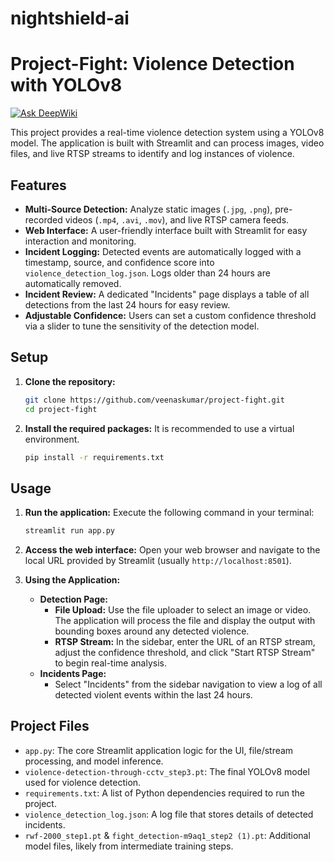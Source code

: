 # nightshield-ai
# Project-Fight: Violence Detection with YOLOv8
[![Ask DeepWiki](https://devin.ai/assets/askdeepwiki.png)](https://deepwiki.com/veenaskumar/project-fight)

This project provides a real-time violence detection system using a YOLOv8 model. The application is built with Streamlit and can process images, video files, and live RTSP streams to identify and log instances of violence.

## Features
*   **Multi-Source Detection:** Analyze static images (`.jpg`, `.png`), pre-recorded videos (`.mp4`, `.avi`, `.mov`), and live RTSP camera feeds.
*   **Web Interface:** A user-friendly interface built with Streamlit for easy interaction and monitoring.
*   **Incident Logging:** Detected events are automatically logged with a timestamp, source, and confidence score into `violence_detection_log.json`. Logs older than 24 hours are automatically removed.
*   **Incident Review:** A dedicated "Incidents" page displays a table of all detections from the last 24 hours for easy review.
*   **Adjustable Confidence:** Users can set a custom confidence threshold via a slider to tune the sensitivity of the detection model.

## Setup

1.  **Clone the repository:**
    ```bash
    git clone https://github.com/veenaskumar/project-fight.git
    cd project-fight
    ```

2.  **Install the required packages:**
    It is recommended to use a virtual environment.
    ```bash
    pip install -r requirements.txt
    ```

## Usage

1.  **Run the application:**
    Execute the following command in your terminal:
    ```bash
    streamlit run app.py
    ```

2.  **Access the web interface:**
    Open your web browser and navigate to the local URL provided by Streamlit (usually `http://localhost:8501`).

3.  **Using the Application:**
    *   **Detection Page:**
        *   **File Upload:** Use the file uploader to select an image or video. The application will process the file and display the output with bounding boxes around any detected violence.
        *   **RTSP Stream:** In the sidebar, enter the URL of an RTSP stream, adjust the confidence threshold, and click "Start RTSP Stream" to begin real-time analysis.
    *   **Incidents Page:**
        *   Select "Incidents" from the sidebar navigation to view a log of all detected violent events within the last 24 hours.

## Project Files
*   `app.py`: The core Streamlit application logic for the UI, file/stream processing, and model inference.
*   `violence-detection-through-cctv_step3.pt`: The final YOLOv8 model used for violence detection.
*   `requirements.txt`: A list of Python dependencies required to run the project.
*   `violence_detection_log.json`: A log file that stores details of detected incidents.
*   `rwf-2000_step1.pt` & `fight_detection-m9aq1_step2 (1).pt`: Additional model files, likely from intermediate training steps.
